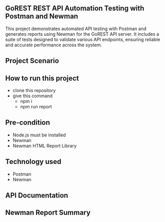 ## GoREST REST API Automation Testing with Postman and Newman

This project demonstrates automated API testing with Postman and generates reports using Newman for the GoREST API server. It includes a suite of tests designed to validate various API endpoints, ensuring reliable and accurate performance across the system.

## Project Scenario



## How to run this project

- clone this repository
- give this command
  - npm i
  - npm run report

## Pre-condition

- Node.js must be installed
- Newman
- Newman HTML Report Library

## Technology used

- Postman
- Newman

## API Documentation

## Newman Report Summary

